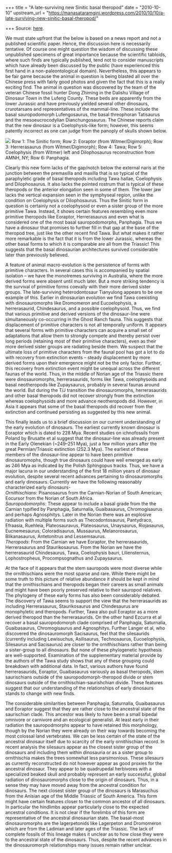 +++
title = "A late-surviving new Sinitic basal theropod"
date = "2010-10-10"
upstream_url = "https://manasataramgini.wordpress.com/2010/10/10/a-late-surviving-new-sinitic-basal-theropod/"

+++
Source: [here](https://manasataramgini.wordpress.com/2010/10/10/a-late-surviving-new-sinitic-basal-theropod/).

We must state upfront that the below is based on a news report and not a
published scientific paper. Hence, the discussion here is necessarily
tentative. Of course one might question the wisdom of discussing these
unpublished specimens of great importance because the scientific
tabloids, where such finds are typically published, tend not to consider
manuscripts which have already been discussed by the public (have
experienced this first hand in a non-paleontological domain).
Nevertheless, this appears to be fair game because the animal in
question is being blasted all over the Chinese press with fairly good
photos and given the fact that this is a really exciting find. The
animal in question was discovered by the team of the veteran Chinese
fossil hunter Dong Zhiming in the Dalishu Village of Dinosaur Town in
the Lufeng County. These beds are apparently from the lower Jurassic and
have previously yielded several other dinosaurs, crurotarsans and
representatives of the mammal-line. These include the basal
sauropodomorph Lufengosaurus, the basal threophoran Tatisaurus and the
mesoeucrocodylian Dianchungosaurus. The Chinese reports claim that the
new dinosaur is a Coelophysis-like form; however, this seems patently
incorrect as one can judge from the panoply of skulls shown below.

[![](https://i2.wp.com/lh3.ggpht.com/_hjuA1bE0hBw/TLIDL8xVpRI/AAAAAAAAB9k/A1yEHHUlAcE/s800/Sample%20Pictures.jpg)](http://picasaweb.google.com/lh/photo/PvDzcj7OSn7ugdNMSxN8Sg?feat=embedwebsite)
Row 1: The Sinitic form; Row 2: Eoraptor (from Witmer/Digimorph); Row 3:
Herrerasaurus (from Witmer/Digimorph); Row 4: Tawa; Row 5: Coelophysis
(from Witmer) left and Dilophosaurus reconstruction from AMNH, NY; Row
6: Panphagia.

Clearly this new form lacks of the gap/notch below the external naris at
the junction between the premaxilla and maxilla that is so typical of
the paraphyletic grade of basal theropods including Tawa hallae,
Coelophysis and Dilophosaurus. It also lacks the pointed rostrum that is
typical of these theropods or the anterior elongation seen in some of
them. The lower jaw lacks the vertical expansion seen in the symphyseal
region, unlike the condition on Coelophysis or Dilophosaurus. Thus the
Sinitic form in question is certainly not a coelophysoid or even a
sister group of the more primitive Tawa. Instead, it shows certain
features resembling even more primitive theropods like Eoraptor,
Herrerasaurus and even what is considered one of the most basal
sauropodomorphs, Panphagia. Thus we have a dinosaur that promises to
further fill in that gap at the base of the theropod tree, just like the
other recent find Tawa. But what makes it rather more remarkable is the
fact that it is from the lower Jurassic, whereas the other basal forms
to which it is comparable are all from the Triassic! This suggests that
the basal dinosaurian architectures survived considerable later than
previously believed.

A feature of animal macro-evolution is the persistence of forms with
primitive characters. In several cases this is accompanied by spatial
isolation – we have the monotremes surviving in Australia, where the
more derived forms were absent until much later. But a more striking
tendency is the survival of primitive forms coevally with their more
derived sister groups. The late-surviving heterodontosaur Tianyulong
appears to be one example of this. Earlier in dinosaurian evolution we
find Tawa coexisting with dinosauromorphs like Dromomeron and
Eucoelophysis, a herrerasaurid, Chindesaurus, and a possible
coelophysoid. Thus, we find that various primitive and derived versions
of the dinosaur-line were simultaneously co-occurring in the Ghost Ranch
fauna. This suggests that displacement of primitive characters is not
all temporally uniform. It appears that several forms with primitive
characters can acquire a small set of adaptations that allow them to
strongly compete and thereby persist over long periods (retaining most
of their primitive characters), even as their more derived sister groups
are radiating beside them. We suspect that the ultimate loss of
primitive characters from the faunal pool has got a lot to do with
recovery from extinction events – steady displacement by more derived
forms upon their emergence might not be the only factor. Further, this
recovery from extinction event might be unequal across the different
faunas of the world. Thus, in the middle of Norian age of the Triassic
there were dinosauromorphs, herrerasaurids, forms like Tawa,
coelophysoids and basal neotheropods like Zupaysaurus, probably in
several faunas around the world. But during the T/J transition the
dinosauromorphs, herrerasaurids and other basal theropods did not
recover strongly from the extinction whereas coelophysoids and more
advance neotheropods did. However, in Asia it appears that some of the
basal theropods did recover from the extinction and continued persisting
as suggested by this new animal.

This finally leads us to a brief discussion on our current understanding
of the early evolution of dinosaurs. The earliest currently known
dinosaur is Eoraptor which is dated to 228 Mya. Recent studies on
ichnofossils from Poland by Brusatte et al suggest that the
dinosaur-line was already present in the Early Olenekian (\~249–251
Mya), just a few million years after the great Permian/Triassic
extinction (252.3 Mya). The earliest of these members of the
dinosaur-line appear to have been primitive dinosauromophs, though true
dinosaurs could have well emerged as early as 246 Mya as indicated by
the Polish Sphingopus tracks. Thus, we have a major lacuna in our
understanding of the first 18 million years of dinosaur evolution,
despite several recent advances pertaining to dinosauromorphs and early
dinosaurs. Currently we have the following reasonably characterized
early dinosaurs-  
*Ornithischians*: Pisanosaurus from the Carnian-Norian of South
American; Eocursor from the Norian of South Africa.  
*Sauropodomorphs*: These appear to include a basal grade from the the
Carnian typified by Panphagia, Saturnalia, Guaibasaurus, Chromogisaurus
and perhaps Agnosphitys. Later in the Norian there was an explosive
radiation with multiple forms such as Thecodontosaurus, Pantydraco,
Efraasia, Ruehleia, Plateosauravus, Plateosaurus, Unaysaurus,
Riojasaurus, Eucnemesaurus, Coloradisaurus, Mussaurus, Melanorosaurus,
Blikanasaurus, Antetonitrus and Lessemsaurus.  
*Theropods*: From the Carnian we have Eoraptor, the herrerasaurids,
Herrerasaurus and Staurikosaurus. From the Norian we have the
herrerasaurid Chindesaurus, Tawa, Coelophysis bauri, Liliensternus,
Lophostropheus, Procompsognathus and Zupaysaurus.

At the face of it appears that the stem sauropods were most diverse
while the ornithischians were the most sparse and rare. While there
might be some truth to this picture of relative abundance it should be
kept in mind that the ornithischians and theropods began their careers
as small animals and might have been poorly preserved relative to their
sauropod relatives. The phylogeny of these early forms has also been
considerably debated. The discovery of Tawa seems to support the view
that the herrerasaurids as including Herrerasaurus, Staurikosaurus and
Chindesaurus are monophyletic and theropods. Further, Tawa also pull
Eoraptor as a more derived theropod than the herrerasaurids. On the
other hand Ezcurra et al recover a basal sauropodomorph clade comprised
of Panphagia, Saturnalia, Guaibasaurus, Chromogisaurus and Agnosphitys.
Further Langer et al, who discovered the dinosauromorph Sacisaurus, feel
that the silesaurids (currently including Lewisuchus, Asilisaurus,
Technosaurus, Eucoelophysis, Silesaurus and Sacisaurus) are closer to
the ornithischians rather than being a sister-group to all dinosaurs.
But none of these phylogenetic hypothesis are well-supported.
Examination of the supplementary material provide by the authors of the
Tawa study shows that any of these grouping could breakdown with
additional data. In fact, various authors have found herrerasaurids,
Eoraptor, Guaibasaurus variously as basal theropods, stem saurischians
outside of the sauropodomorph-theropod divide or stem dinosaurs outside
of the ornithischian-saurishchian divide. These features suggest that
our understanding of the relationships of early dinosaurs stands to
change with new finds.

The considerable similarities between Panphagia, Saturnalia,
Guaibasaurus and Eoraptor suggest that they are rather close to the
ancestral state of the saurischian clade. This ancestor was likely to
have been a small bipedal omnivore or carnivore and an ecological
generalist. At least early in their radiation the sauropodmorphs appear
to have retained this morphology, though by the Norian they were already
on their way towards becoming the most colossal land vertebrates. We can
be less certain of the state of the ancestral dinosaur itself due to
scarcity of the early ornithischian record. In recent analysis the
silesaurs appear as the closest sister group of the dinosaurs and
including them within dinosauria or as a sister group to ornithischia
makes the trees somewhat less parsimonious. These silesaurs as currently
reconstructed do not however appear as good proxies for the ancestral
dinosaur. They appear to be quadrupedal herbivores with a specialized
beaked skull and probably represent an early successful, global
radiation of dinosauromorphs close to the origin of dinosaurs. Thus, in
a sense they may have moved away from the ancestral condition for
dinosaurs. The next closest sister group of the dinosaurs is Marasuchus
from the Anisian age of the Middle Triassic of South America. This form
might have certain features closer to the common ancestor of all
dinosaurs. In particular the hindlimbs appear particularly close to the
expected ancestral conditions. It is not clear if the forelimbs of this
form are representative of the ancestral dinosaurian state. The
basal-most dinosauromorphs are the lagerpetonids like Lagerpeton and
Dromomeron which are from the Ladinian and later ages of the Triassic.
The lack of complete fossils of this lineage makes it unclear as to how
close they were to the ancestral state of the dinosaurs. Thus, despite
the recent advances in the dinosauromorph relationships many issues
remain rather unclear.

